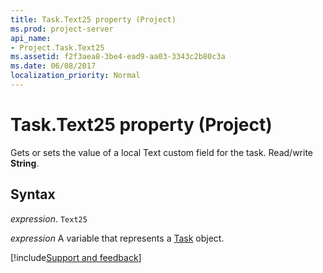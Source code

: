 ```yaml
---
title: Task.Text25 property (Project)
ms.prod: project-server
api_name:
- Project.Task.Text25
ms.assetid: f2f3aea8-3be4-ead9-aa03-3343c2b80c3a
ms.date: 06/08/2017
localization_priority: Normal
---
```



# Task.Text25 property (Project)

Gets or sets the value of a local Text custom field for the task. Read/write  **String**.


## Syntax

_expression_. `Text25`

_expression_ A variable that represents a [Task](./Project.Task.md) object.

[!include[Support and feedback](~/includes/feedback-boilerplate.md)]
